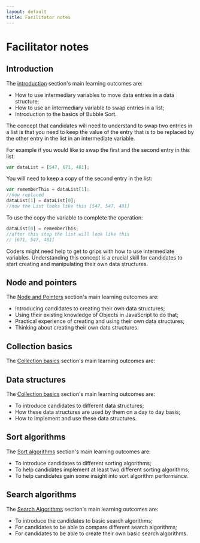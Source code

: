 ```yaml
---
layout: default
title: Facilitator notes
---
```


# Facilitator notes

## Introduction

The [introduction](/pages/intro.html) section's main learning outcomes are:

* How to use intermediary variables to move data entries in a data structure;
* How to use an intermediary variable to swap entries in a list;
* Introduction to the basics of Bubble Sort.

The concept that candidates will need to understand to swap two entries in a list is that you need to keep the value of the entry that is to be replaced by the other entry in the list in an intermediate variable.

For example if you would like to swap the first and the second entry in this list:

```javascript
var dataList = [547, 671, 481];
```

You will need to keep a copy of the second entry in the list:

```javascript
var rememberThis = dataList[1];
//now replaced
dataList[1] = dataList[0];
//now the List looks like this [547, 547, 481]
```

To use the copy the variable to complete the operation:

```javascript
dataList[0] = rememberThis;
//after this step the list will look like this
// [671, 547, 481]
```
Coders might need help to get to grips with how to use intermediate variables. Understanding this concept is a crucial skill for candidates to start creating and manipulating their own data structures.

## Node and pointers

The [Node and Pointers](/pages/nodes_and_pointers.html) section's main learning outcomes are:

* Introducing candidates to creating their own data structures;
* Using their existing knowledge of Objects in JavaScript to do that;
* Practical experience of creating and using their own data structures;
* Thinking about creating their own data structures.

## Collection basics

The [Collection basics](/pages/lists_vs_arrays.html) section's main learning outcomes are:


## Data structures

The [Collection basics](/pages/lists_vs_arrays.html) section's main learning outcomes are:

* To introduce candidates to different data structures;
* How these data structures are used by them on a day to day basis;
* How to implement and use these data structures.

## Sort algorithms

The [Sort algorithms](/pages/datastructures.html) section's main learning outcomes are:

* To introduce candidates to different sorting algorithms;
* To help candidates implement at least two different sorting algorithms;
* To help candidates gain some insight into sort algorithm performance.

## Search algorithms

The [Search Algorithms](/pages/sorting.html) section's main learning outcomes are:

* To introduce the candidates to basic search algorithms;
* For candidates to be able to compare different search algorithms;
* For candidates to be able to create their own basic search algorithms.
